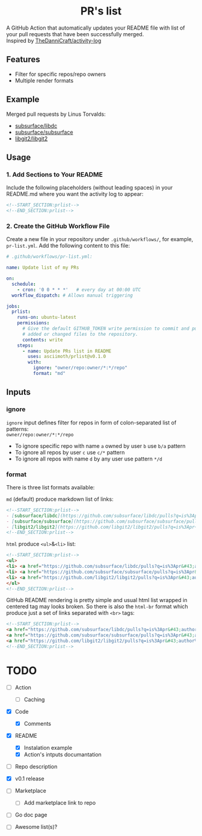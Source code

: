 <h1 align="center" id="title">PR's list</h1>

A GitHub Action that automatically updates your README file with list of your pull requests that have been successfully merged.  
Inspired by [TheDanniCraft/activity-log](https://github.com/TheDanniCraft/activity-log)

## Features
- Filter for specific repos/repo owners
- Multiple render formats

## Example
Merged pull requests by Linus Torvalds:
<!--START_SECTION:prlist-->
- [subsurface/libdc](https://github.com/subsurface/libdc/pulls?q=is%3Apr+author%3Atorvalds)
- [subsurface/subsurface](https://github.com/subsurface/subsurface/pulls?q=is%3Apr+author%3Atorvalds)
- [libgit2/libgit2](https://github.com/libgit2/libgit2/pulls?q=is%3Apr+author%3Atorvalds)
<!--END_SECTION:prlist-->

## Usage
### 1. Add Sections to Your README
Include the following placeholders (without leading spaces) in your README.md where you want the activity log to appear:
```md
<!--START_SECTION:prlist-->
<!--END_SECTION:prlist-->
```

### 2. Create the GitHub Workflow File
Create a new file in your repository under `.github/workflows/`, for example, `pr-list.yml`. Add the following content to this file:
```yaml
# .github/workflows/pr-list.yml:

name: Update list of my PRs

on:
  schedule:
    - cron: '0 0 * * *'   # every day at 00:00 UTC
  workflow_dispatch: # Allows manual triggering

jobs:
  prlist:
    runs-on: ubuntu-latest
    permissions:
      # Give the default GITHUB_TOKEN write permission to commit and push the
      # added or changed files to the repository.
      contents: write
    steps:
      - name: Update PRs list in README
        uses: asciimoth/prlist@v0.1.0
        with:
          ignore: "owner/repo:owner/*:*/repo"
          format: "md"
```

## Inputs
### ignore
`ignore` input defines filter for repos in form of colon-separated list of patterns:  
`owner/repo:owner/*:*/repo`  
- To ignore specific repo with name `a` owned by user `b` use `b/a` pattern
- To ignore all repos by user `c` use `c/*` pattern
- To ignore all repos with name `d` by any user use pattern `*/d`

### format
There is three list formats available:  

`md` (default) produce markdown list of links:
```md
<!--START_SECTION:prlist-->
- [subsurface/libdc](https://github.com/subsurface/libdc/pulls?q=is%3Apr+author%3Atorvalds)
- [subsurface/subsurface](https://github.com/subsurface/subsurface/pulls?q=is%3Apr+author%3Atorvalds)
- [libgit2/libgit2](https://github.com/libgit2/libgit2/pulls?q=is%3Apr+author%3Atorvalds)
<!--END_SECTION:prlist-->
```

`html` produce `<ul>`&`<li>` list:
``` html
<!--START_SECTION:prlist-->
<ul>
<li> <a href="https://github.com/subsurface/libdc/pulls?q=is%3Apr&#43;author%3Atorvalds">subsurface/libdc</a> </li>
<li> <a href="https://github.com/subsurface/subsurface/pulls?q=is%3Apr&#43;author%3Atorvalds">subsurface/subsurface</a> </li>
<li> <a href="https://github.com/libgit2/libgit2/pulls?q=is%3Apr&#43;author%3Atorvalds">libgit2/libgit2</a> </li>
</ul>
<!--END_SECTION:prlist-->
```

GitHub README rendering is pretty simple and usual html list wrapped in centered tag may looks broken.
So there is also the `html-br` format which produce just a set of links separated with `<br>` tags:
```html
<!--START_SECTION:prlist-->
<a href="https://github.com/subsurface/libdc/pulls?q=is%3Apr&#43;author%3Atorvalds">subsurface/libdc</a> <br>
<a href="https://github.com/subsurface/subsurface/pulls?q=is%3Apr&#43;author%3Atorvalds">subsurface/subsurface</a> <br>
<a href="https://github.com/libgit2/libgit2/pulls?q=is%3Apr&#43;author%3Atorvalds">libgit2/libgit2</a> <br>
<!--END_SECTION:prlist-->
```

# TODO
- [ ] Action
    - [ ] Caching
- [X] Code
    - [X] Comments
- [X] README
    - [X] Instalation example
    - [X] Action's intputs documantation
- [ ] Repo description
- [X] v0.1 release
- [ ] Marketplace
    - [ ] Add marketplace link to repo
- [ ] Go doc page
- [ ] Awesome list(s)?

